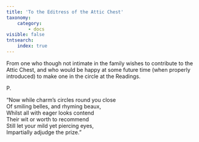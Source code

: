 ```yaml
---
title: 'To the Editress of the Attic Chest'
taxonomy:
    category:
        - docs
visible: false
tntsearch:
    index: true
---
```


From one who though not intimate in the family wishes to contribute to the Attic Chest, and who would be happy at some future time (when properly introduced) to make one in the circle at the Readings.

P.

“Now while charm’s circles round you close  
Of smiling belles, and rhyming beaux,  
Whilst all with eager looks contend  
Their wit or worth to recommend  
Still let your mild yet piercing eyes,  
Impartially adjudge the prize.”  